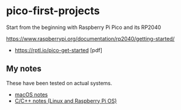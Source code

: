 pico-first-projects
===================

Start from the beginning with Raspberry Pi Pico and its RP2040

https://www.raspberrypi.org/documentation/rp2040/getting-started/

-	https://rptl.io/pico-get-started \[pdf\]

My notes
--------

These have been tested on actual systems.

-	[macOS notes](macos-start.md)
-	[C/C++ notes (Linux and Raspberry Pi OS)](cpp-start.md)
